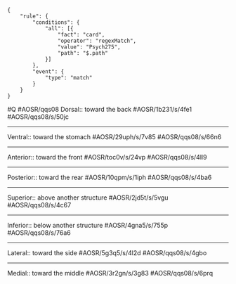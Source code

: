 ```aosr-deck-config
{
	"rule": {
		"conditions": {
			"all": [{
				"fact": "card",
				"operator": "regexMatch",
				"value": "Psych275",
				"path": "$.path"
			}]
		},
		"event": {
			"type": "match"
		}
	}
}
```

#Q #AOSR/qqs08
Dorsal:: toward the back #AOSR/1b231/s/4fe1 #AOSR/qqs08/s/50jc
***
Ventral:: toward the stomach #AOSR/29uph/s/7v85 #AOSR/qqs08/s/66n6
***
Anterior:: toward the front #AOSR/toc0v/s/24vp #AOSR/qqs08/s/4ll9
***
Posterior:: toward the rear #AOSR/10qpm/s/1iph #AOSR/qqs08/s/4ba6
***
Superior:: above another structure #AOSR/2jd5t/s/5vgu #AOSR/qqs08/s/4c67
***
Inferior:: below another structure #AOSR/4gna5/s/755p #AOSR/qqs08/s/76a6
***
Lateral:: toward the side #AOSR/5g3q5/s/4l2d #AOSR/qqs08/s/4gbo
***
Medial:: toward the middle #AOSR/3r2gn/s/3g83 #AOSR/qqs08/s/6prq
